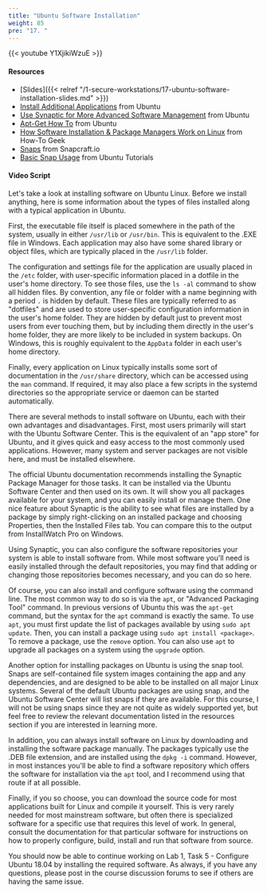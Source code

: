 ```yaml
---
title: "Ubuntu Software Installation"
weight: 85
pre: "17. "
---
```


{{< youtube Y1XjikiWzuE >}}

#### Resources

* [Slides]({{< relref "/1-secure-workstations/17-ubuntu-software-installation-slides.md" >}})
* [Install Additional Applications](https://help.ubuntu.com/lts/ubuntu-help/addremove-install.html) from Ubuntu
* [Use Synaptic for More Advanced Software Management](https://help.ubuntu.com/lts/ubuntu-help/addremove-install-synaptic.html.en) from Ubuntu
* [Apt-Get How To](https://help.ubuntu.com/community/AptGet/Howto) from Ubuntu
* [How Software Installation & Package Managers Work on Linux](https://www.howtogeek.com/117579/htg-explains-how-software-installation-package-managers-work-on-linux/) from How-To Geek
* [Snaps](https://docs.snapcraft.io/snaps/) from Snapcraft.io
* [Basic Snap Usage](https://tutorials.ubuntu.com/tutorial/basic-snap-usage#0) from Ubuntu Tutorials

#### Video Script

Let's take a look at installing software on Ubuntu Linux. Before we install anything, here is some information about the types of files installed along with a typical application in Ubuntu.

First, the executable file itself is placed somewhere in the path of the system, usually in either `/usr/lib` or `/usr/bin`. This is equivalent to the .EXE file in Windows. Each application may also have some shared library or object files, which are typically placed in the `/usr/lib` folder.

The configuration and settings file for the application are usually placed in the `/etc` folder, with user-specific information placed in a dotfile in the user's home directory. To see those files, use the `ls -al` command to show all hidden files. By convention, any file or folder with a name beginning with a period `.` is hidden by default. These files are typically referred to as "dotfiles" and are used to store user-specific configuration information in the user's home folder. They are hidden by default just to prevent most users from ever touching them, but by including them directly in the user's home folder, they are more likely to be included in system backups. On Windows, this is roughly equivalent to the `AppData` folder in each user's home directory.

Finally, every application on Linux typically installs some sort of documentation in the `/usr/share` directory, which can be accessed using the `man` command. If required, it may also place a few scripts in the systemd directories so the appropriate service or daemon can be started automatically.

There are several methods to install software on Ubuntu, each with their own advantages and disadvantages. First, most users primarily will start with the Ubuntu Software Center. This is the equivalent of an "app store" for Ubuntu, and it gives quick and easy access to the most commonly used applications. However, many system and server packages are not visible here, and must be installed elsewhere.

The official Ubuntu documentation recommends installing the Synaptic Package Manager for those tasks. It can be installed via the Ubuntu Software Center and then used on its own. It will show you all packages available for your system, and you can easily install or manage them. One nice feature about Synaptic is the ability to see what files are installed by a package by simply right-clicking on an installed package and choosing Properties, then the Installed Files tab. You can compare this to the output from InstallWatch Pro on Windows.

Using Synaptic, you can also configure the software repositories your system is able to install software from. While most software you'll need is easily installed through the default repositories, you may find that adding or changing those repositories becomes necessary, and you can do so here.

Of course, you can also install and configure software using the command line. The most common way to do so is via the `apt`, or "Advanced Packaging Tool" command. In previous versions of Ubuntu this was the `apt-get` command, but the syntax for the `apt` command is exactly the same. To use `apt`, you must first update the list of packages available by using `sudo apt update`. Then, you can install a package using `sudo apt install <package>`. To remove a package, use the `remove` option. You can also use `apt` to upgrade all packages on a system using the `upgrade` option.

Another option for installing packages on Ubuntu is using the snap tool. Snaps are self-contained file system images containing the app and any dependencies, and are designed to be able to be installed on all major Linux systems. Several of the default Ubuntu packages are using snap, and the Ubuntu Software Center will list snaps if they are available. For this course, I will not be using snaps since they are not quite as widely supported yet, but feel free to review the relevant documentation listed in the resources section if you are interested in learning more.

In addition, you can always install software on Linux by downloading and installing the software package manually. The packages typically use the .DEB file extension, and are installed using the `dpkg -i` command. However, in most instances you'll be able to find a software repository which offers the software for installation via the `apt` tool, and I recommend using that route if at all possible.

Finally, if you so choose, you can download the source code for most applications built for Linux and compile it yourself. This is very rarely needed for most mainstream software, but often there is specialized software for a specific use that requires this level of work. In general, consult the documentation for that particular software for instructions on how to properly configure, build, install and run that software from source.

You should now be able to continue working on Lab 1, Task 5 - Configure Ubuntu 18.04 by installing the required software. As always, if you have any questions, please post in the course discussion forums to see if others are having the same issue.
